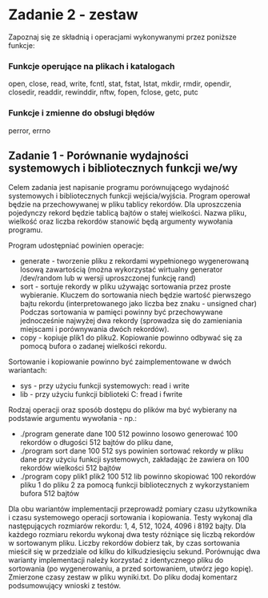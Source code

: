 # Zadanie 2 - zestaw
Zapoznaj się ze składnią i operacjami wykonywanymi przez poniższe funkcje:
### Funkcje operujące na plikach i katalogach
open, close, read, write, fcntl, stat, fstat, lstat, mkdir, rmdir, opendir, closedir, readdir, rewinddir, nftw, fopen, fclose, getc, putc
### Funkcje i zmienne do obsługi błędów
perror, errno

## Zadanie 1 - Porównanie wydajności systemowych i bibliotecznych funkcji we/wy
Celem zadania jest napisanie programu porównującego wydajność systemowych i bibliotecznych funkcji wejścia/wyjścia. 
Program operował będzie na przechowywanej w pliku tablicy rekordów. Dla uproszczenia pojedynczy rekord będzie tablicą bajtów o stałej wielkości. 
Nazwa pliku, wielkość oraz liczba rekordów stanowić będą argumenty wywołania programu.

Program udostępniać powinien operacje:
* generate - tworzenie pliku z rekordami wypełnionego wygenerowaną losową zawartością (można wykorzystać wirtualny generator /dev/random lub w wersji uproszczonej funkcję rand)
* sort - sortuje rekordy w pliku używając sortowania przez proste wybieranie. Kluczem do sortowania niech będzie wartość pierwszego bajtu rekordu (interpretowanego jako liczba bez znaku - unsigned char) Podczas sortowania w pamięci powinny być przechowywane jednocześnie najwyżej dwa rekordy (sprowadza się do zamieniania miejscami i porównywania dwóch rekordów).
* copy - kopiuje plik1 do pliku2. Kopiowanie powinno odbywać się za pomocą bufora o zadanej wielkości rekordu.
    
Sortowanie i kopiowanie powinno być zaimplementowane w dwóch wariantach:
* sys - przy użyciu funkcji systemowych: read i write
* lib - przy użyciu funkcji biblioteki C: fread i fwrite
    
Rodzaj operacji oraz sposób dostępu do plików ma być wybierany na podstawie argumentu wywołania - np.:
* ./program generate dane 100 512 powinno losowo generować 100 rekordów o długości 512 bajtów
do pliku dane,
* ./program sort dane 100 512 sys powinien sortować rekordy w pliku dane przy użyciu funkcji systemowych, 
zakładając że zawiera on 100 rekordów wielkości 512 bajtów
* ./program copy plik1 plik2 100 512 lib powinno skopiować 100 rekordów pliku 1 do pliku 2 za pomocą funkcji 
bibliotecznych z wykorzystaniem bufora 512 bajtów

Dla obu wariantów implementacji przeprowadź pomiary czasu użytkownika i czasu systemowego operacji sortowania i kopiowania.
Testy wykonaj dla następujących rozmiarów rekordu: 1, 4, 512, 1024, 4096 i 8192 bajty. 
Dla każdego rozmiaru rekordu wykonaj dwa testy różniące się liczbą rekordów w sortowanym pliku. 
Liczby rekordów dobierz tak, by czas sortowania mieścił się w przedziale od kilku do kilkudziesięciu sekund. 
Porównując dwa warianty implementacji należy korzystać z identycznego pliku do sortowania (po wygenerowaniu, a przed sortowaniem, utwórz jego kopię). 
Zmierzone czasy zestaw w pliku wyniki.txt. Do pliku dodaj komentarz podsumowujący wnioski z testów.
